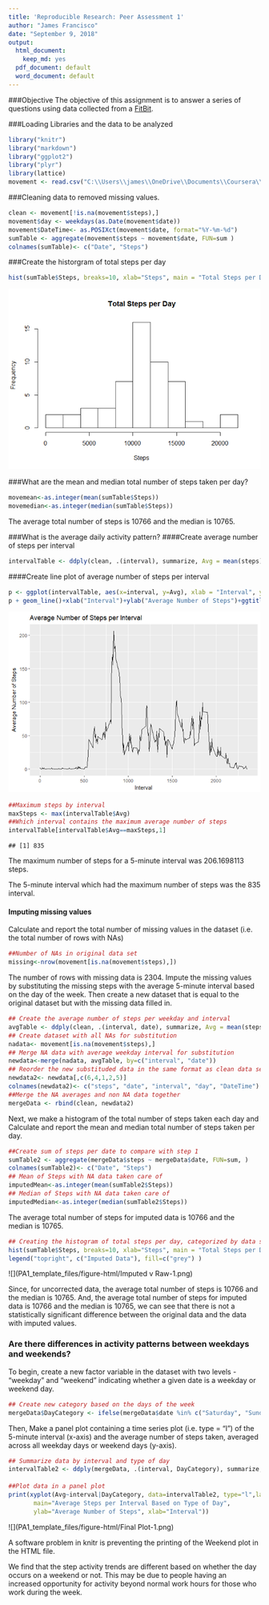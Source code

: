 ```yaml
---
title: 'Reproducible Research: Peer Assessment 1'
author: "James Francisco"
date: "September 9, 2018"
output:
  html_document:
    keep_md: yes
  pdf_document: default
  word_document: default
---
```


###Objective
The objective of this assignment is to answer a series of questions using data collected from a [FitBit](http://en.wikipedia.org/wiki/Fitbit).



###Loading Libraries and the data to be analyzed


```r
library("knitr")
library("markdown")
library("ggplot2")
library("plyr")
library(lattice)
movement <- read.csv("C:\\Users\\james\\OneDrive\\Documents\\Coursera\\Reproducible Research\\RepData_PeerAssessment1\\activity\\activity.csv")
```


###Cleaning data to removed missing values.


```r
clean <- movement[!is.na(movement$steps),]
movement$day <- weekdays(as.Date(movement$date))
movement$DateTime<- as.POSIXct(movement$date, format="%Y-%m-%d")
sumTable <- aggregate(movement$steps ~ movement$date, FUN=sum )
colnames(sumTable)<- c("Date", "Steps")
```

###Create the historgram of total steps per day

```r
hist(sumTable$Steps, breaks=10, xlab="Steps", main = "Total Steps per Day")
```

![](PA1_template_files/figure-html/unnamed-chunk-1-1.png)<!-- -->

###What are the mean and median total number of steps taken per day?

```r
movemean<-as.integer(mean(sumTable$Steps))
movemedian<-as.integer(median(sumTable$Steps))
```
The average total number of steps is 10766 and the median is 10765.

###What is the average daily activity pattern?
####Create average number of steps per interval

```r
intervalTable <- ddply(clean, .(interval), summarize, Avg = mean(steps))
```
####Create line plot of average number of steps per interval

```r
p <- ggplot(intervalTable, aes(x=interval, y=Avg), xlab = "Interval", ylab="Average Number of Steps")
p + geom_line()+xlab("Interval")+ylab("Average Number of Steps")+ggtitle("Average Number of Steps per Interval")
```

![](PA1_template_files/figure-html/unnamed-chunk-4-1.png)<!-- -->

```r
##Maximum steps by interval
maxSteps <- max(intervalTable$Avg)
##Which interval contains the maximum average number of steps
intervalTable[intervalTable$Avg==maxSteps,1]
```

```
## [1] 835
```
The maximum number of steps for a 5-minute interval was 206.1698113 steps.

The 5-minute interval which had the maximum number of steps was the 835 interval.

#### Imputing missing values
Calculate and report the total number of missing values in the dataset (i.e. the total number of rows with NAs)

```r
##Number of NAs in original data set
missing<-nrow(movement[is.na(movement$steps),])
```
The number of rows with missing data is 2304. Impute the missing values by substituting the missing steps with the average 5-minute interval based on the day of the week. Then create a new dataset that is equal to the original dataset but with the missing data filled in. 

```r
## Create the average number of steps per weekday and interval
avgTable <- ddply(clean, .(interval, date), summarize, Avg = mean(steps))
## Create dataset with all NAs for substitution
nadata<- movement[is.na(movement$steps),]
## Merge NA data with average weekday interval for substitution
newdata<-merge(nadata, avgTable, by=c("interval", "date"))
## Reorder the new substituded data in the same format as clean data set
newdata2<- newdata[,c(6,4,1,2,5)]
colnames(newdata2)<- c("steps", "date", "interval", "day", "DateTime")
##Merge the NA averages and non NA data together
mergeData <- rbind(clean, newdata2)
```
Next, we make a histogram of the total number of steps taken each day and Calculate and report the mean and median total number of steps taken per day.

```r
##Create sum of steps per date to compare with step 1
sumTable2 <- aggregate(mergeData$steps ~ mergeData$date, FUN=sum, )
colnames(sumTable2)<- c("Date", "Steps")
## Mean of Steps with NA data taken care of
imputedMean<-as.integer(mean(sumTable2$Steps))
## Median of Steps with NA data taken care of
imputedMedian<-as.integer(median(sumTable2$Steps))
```
The average total number of steps for imputed data is 10766 and the median is 10765.

```r
## Creating the histogram of total steps per day, categorized by data set to show impact
hist(sumTable$Steps, breaks=10, xlab="Steps", main = "Total Steps per Day with Missing Data Fixed", col="Grey")
legend("topright", c("Imputed Data"), fill=c("grey") )
```

![](PA1_template_files/figure-html/Imputed v Raw-1.png)<!-- -->

Since, for uncorrected data, the average total number of steps is 10766 and the median is 10765. And, the average total number of steps for imputed data is 10766 and the median is 10765, we can see that there is not a statistically significant difference between the original data and the data with imputed values.

### Are there differences in activity patterns between weekdays and weekends?

To begin, create a new factor variable in the dataset with two levels - “weekday” and “weekend” indicating whether a given date is a weekday or weekend day.


```r
## Create new category based on the days of the week
mergeData$DayCategory <- ifelse(mergeData$date %in% c("Saturday", "Sunday"), "Weekend", "Weekday")
```

Then, Make a panel plot containing a time series plot (i.e. type = “l”) of the 5-minute interval (x-axis) and the average number of steps taken, averaged across all weekday days or weekend days (y-axis).

```r
## Summarize data by interval and type of day
intervalTable2 <- ddply(mergeData, .(interval, DayCategory), summarize, Avg = mean(steps))

##Plot data in a panel plot
print(xyplot(Avg~interval|DayCategory, data=intervalTable2, type="l",layout=c(1,2),
       main="Average Steps per Interval Based on Type of Day", 
       ylab="Average Number of Steps", xlab="Interval"))
```

![](PA1_template_files/figure-html/Final Plot-1.png)<!-- -->

A software problem in knitr is preventing the printing of the Weekend plot in the HTML file.

We find that  the step activity trends are different based on whether the day occurs on a weekend or not. This may be due to people having an increased opportunity for activity beyond normal work hours for those who work during the week.
